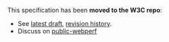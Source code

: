 This specification has been **moved to the W3C repo**:

- See [latest draft](https://w3c.github.io/resource-hints), [revision history](https://github.com/w3c/resource-hints).
- Discuss on [public-webperf](http://www.w3.org/Search/Mail/Public/search?keywords=%5Bresource-hints%5D&hdr-1-name=subject&hdr-1-query=&index-grp=Public_FULL&index-type=t&type-index=public-web-perf)
